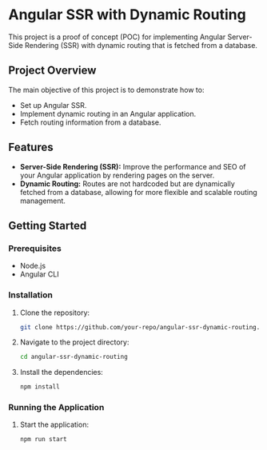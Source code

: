 # Angular SSR with Dynamic Routing

This project is a proof of concept (POC) for implementing Angular Server-Side Rendering (SSR) with dynamic routing that is fetched from a database.

## Project Overview

The main objective of this project is to demonstrate how to:

- Set up Angular SSR.
- Implement dynamic routing in an Angular application.
- Fetch routing information from a database.

## Features

- **Server-Side Rendering (SSR):** Improve the performance and SEO of your Angular application by rendering pages on the server.
- **Dynamic Routing:** Routes are not hardcoded but are dynamically fetched from a database, allowing for more flexible and scalable routing management.

## Getting Started

### Prerequisites

- Node.js
- Angular CLI

### Installation

1. Clone the repository:
    ```bash
    git clone https://github.com/your-repo/angular-ssr-dynamic-routing.git
    ```
2. Navigate to the project directory:
    ```bash
    cd angular-ssr-dynamic-routing
    ```
3. Install the dependencies:
    ```bash
    npm install
    ```

### Running the Application

1. Start the application:
    ```bash
    npm run start
    ```

